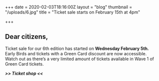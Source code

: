 +++
date = 2020-02-03T18:16:00Z
layout = "blog"
thumbnail = "/uploads/6.jpg"
title = "Ticket sale starts on February 15th at 4pm"

+++
## Dear citizens,

Ticket sale for our 6th edition has started on **Wednesday February 5th.** Early Birds and tickets with a Green Card discount are now accessible. Watch out as there’s a very limited amount of tickets available in Wave 1 of Green Card tickets.

**_>> Ticket shop <<_**